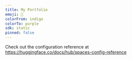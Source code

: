 ```yaml
---
title: My Portfolio
emoji: 🦀
colorFrom: indigo
colorTo: purple
sdk: static
pinned: false
---
```


Check out the configuration reference at https://huggingface.co/docs/hub/spaces-config-reference
